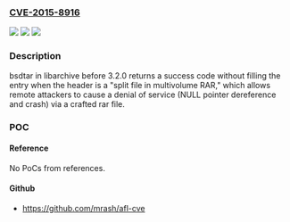 ### [CVE-2015-8916](https://cve.mitre.org/cgi-bin/cvename.cgi?name=CVE-2015-8916)
![](https://img.shields.io/static/v1?label=Product&message=n%2Fa&color=blue)
![](https://img.shields.io/static/v1?label=Version&message=n%2Fa&color=blue)
![](https://img.shields.io/static/v1?label=Vulnerability&message=n%2Fa&color=brighgreen)

### Description

bsdtar in libarchive before 3.2.0 returns a success code without filling the entry when the header is a "split file in multivolume RAR," which allows remote attackers to cause a denial of service (NULL pointer dereference and crash) via a crafted rar file.

### POC

#### Reference
No PoCs from references.

#### Github
- https://github.com/mrash/afl-cve

